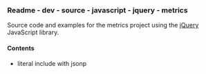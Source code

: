 ### Readme - dev - source - javascript - jquery - metrics

Source code and examples for the metrics project using the [jQuery](https://jquery.com/)
JavaScript library.

#### Contents
* literal include with jsonp

